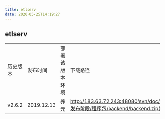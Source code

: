 ```yaml
---
title: etlserv
date: 2020-05-25T14:19:27
---
```


## etlserv

||||||
|---|---|---|---|---|
|历史版本|发布时间|部署该版本环境|下载路径|服务说明|
|v2.6.2|2019.12.13|养元|http://183.63.72.243:48080/svn/doc/aPaaS/V2.6/5.发布阶段/程序包/backend/backend.zip(2143)||
